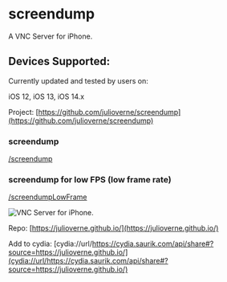 # screendump

A VNC Server for iPhone.

## Devices Supported:
Currently updated and tested by users on:

iOS 12, iOS 13, iOS 14.x

Project: [https://github.com/julioverne/screendump](https://github.com/julioverne/screendump)

### screendump
[/screendump](/screendump)

### screendump for low FPS (low frame rate)
[/screendumpLowFrame](/screendumpLowFrame)

![VNC Server for iPhone.](/screendump.gif?raw=true "VNC Server for iPhone.")

Repo: [https://julioverne.github.io/](https://julioverne.github.io/)

Add to cydia: [cydia://url/https://cydia.saurik.com/api/share#?source=https://julioverne.github.io/](cydia://url/https://cydia.saurik.com/api/share#?source=https://julioverne.github.io/)